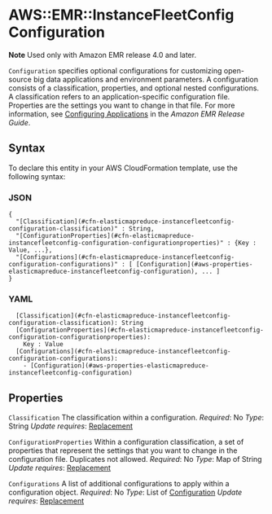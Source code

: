 # AWS::EMR::InstanceFleetConfig Configuration<a name="aws-properties-elasticmapreduce-instancefleetconfig-configuration"></a>

**Note**
Used only with Amazon EMR release 4\.0 and later\.

`Configuration` specifies optional configurations for customizing open\-source big data applications and environment parameters\. A configuration consists of a classification, properties, and optional nested configurations\. A classification refers to an application\-specific configuration file\. Properties are the settings you want to change in that file\. For more information, see [Configuring Applications](https://docs.aws.amazon.com/emr/latest/ReleaseGuide/emr-configure-apps.html) in the *Amazon EMR Release Guide*\.

## Syntax<a name="aws-properties-elasticmapreduce-instancefleetconfig-configuration-syntax"></a>

To declare this entity in your AWS CloudFormation template, use the following syntax:

### JSON<a name="aws-properties-elasticmapreduce-instancefleetconfig-configuration-syntax.json"></a>

```
{
  "[Classification](#cfn-elasticmapreduce-instancefleetconfig-configuration-classification)" : String,
  "[ConfigurationProperties](#cfn-elasticmapreduce-instancefleetconfig-configuration-configurationproperties)" : {Key : Value, ...},
  "[Configurations](#cfn-elasticmapreduce-instancefleetconfig-configuration-configurations)" : [ [Configuration](#aws-properties-elasticmapreduce-instancefleetconfig-configuration), ... ]
}
```

### YAML<a name="aws-properties-elasticmapreduce-instancefleetconfig-configuration-syntax.yaml"></a>

```
  [Classification](#cfn-elasticmapreduce-instancefleetconfig-configuration-classification): String
  [ConfigurationProperties](#cfn-elasticmapreduce-instancefleetconfig-configuration-configurationproperties):
    Key : Value
  [Configurations](#cfn-elasticmapreduce-instancefleetconfig-configuration-configurations):
    - [Configuration](#aws-properties-elasticmapreduce-instancefleetconfig-configuration)
```

## Properties<a name="aws-properties-elasticmapreduce-instancefleetconfig-configuration-properties"></a>

`Classification`  <a name="cfn-elasticmapreduce-instancefleetconfig-configuration-classification"></a>
The classification within a configuration\.
*Required*: No
*Type*: String
*Update requires*: [Replacement](https://docs.aws.amazon.com/AWSCloudFormation/latest/UserGuide/using-cfn-updating-stacks-update-behaviors.html#update-replacement)

`ConfigurationProperties`  <a name="cfn-elasticmapreduce-instancefleetconfig-configuration-configurationproperties"></a>
Within a configuration classification, a set of properties that represent the settings that you want to change in the configuration file\. Duplicates not allowed\.
*Required*: No
*Type*: Map of String
*Update requires*: [Replacement](https://docs.aws.amazon.com/AWSCloudFormation/latest/UserGuide/using-cfn-updating-stacks-update-behaviors.html#update-replacement)

`Configurations`  <a name="cfn-elasticmapreduce-instancefleetconfig-configuration-configurations"></a>
A list of additional configurations to apply within a configuration object\.
*Required*: No
*Type*: List of [Configuration](#aws-properties-elasticmapreduce-instancefleetconfig-configuration)
*Update requires*: [Replacement](https://docs.aws.amazon.com/AWSCloudFormation/latest/UserGuide/using-cfn-updating-stacks-update-behaviors.html#update-replacement)
